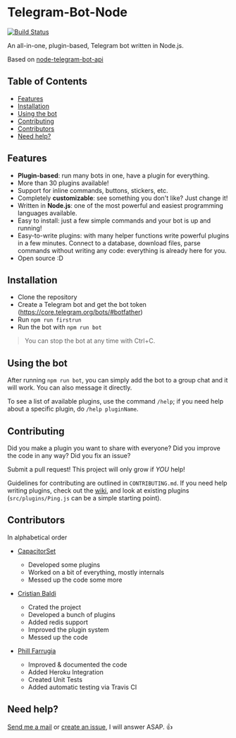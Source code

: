 # Telegram-Bot-Node

[![Build Status](https://travis-ci.org/crisbal/Telegram-Bot-Node.svg?branch=es6)](https://travis-ci.org/crisbal/Telegram-Bot-Node)

An all-in-one, plugin-based, Telegram bot written in Node.js. 

<!-- See it in action on `@Factotum_Bot` -->

Based on [node-telegram-bot-api](https://github.com/yagop/node-telegram-bot-api) 

<!-- START doctoc generated TOC please keep comment here to allow auto update -->
<!-- DON'T EDIT THIS SECTION, INSTEAD RE-RUN doctoc TO UPDATE -->
## Table of Contents

- [Features](#features)
- [Installation](#installation)
- [Using the bot](#using-the-bot)
- [Contributing](#contributing)
- [Contributors](#contributors)
- [Need help?](#need-help)

<!-- END doctoc generated TOC please keep comment here to allow auto update -->

## Features
  
* **Plugin-based**: run many bots in one, have a plugin for everything.
* More than 30 plugins available!
* Support for inline commands, buttons, stickers, etc.
* Completely **customizable**: see something you don't like? Just change it!
* Written in **Node.js**: one of the most powerful and easiest programming languages available.
* Easy to install: just a few simple commands and your bot is up and running!
* Easy-to-write plugins: with many helper functions write powerful plugins in a few minutes. Connect to a database, download files, parse commands without writing any code: everything is already here for you.
* Open source :D

## Installation

* Clone the repository
* Create a Telegram bot and get the bot token (https://core.telegram.org/bots/#botfather)
* Run `npm run firstrun`
* Run the bot with `npm run bot`
>You can stop the bot at any time with Ctrl+C.

## Using the bot

After running `npm run bot`, you can simply add the bot to a group chat and it will work. You can also message it directly.

To see a list of available plugins, use the command `/help`; if you need help about a specific plugin, do `/help pluginName`.

## Contributing

Did you make a plugin you want to share with everyone? Did you improve the code in any way? Did you fix an issue?

Submit a pull request! This project will only grow if *YOU* help!

Guidelines for contributing are outlined in `CONTRIBUTING.md`. If you need help writing plugins, check out the [wiki](https://github.com/crisbal/Telegram-Bot-Node/wiki), and look at existing plugins (`src/plugins/Ping.js` can be a simple starting point).

## Contributors
In alphabetical order

* [CapacitorSet](https://github.com/CapacitorSet/)
    * Developed some plugins
    * Worked on a bit of everything, mostly internals
    * Messed up the code some more

* [Cristian Baldi](https://github.com/crisbal/)
    * Crated the project
    * Developed a bunch of plugins
    * Added redis support
    * Improved the plugin system
    * Messed up the code
    
* [Phill Farrugia](https://github.com/phillfarrugia/)
    * Improved & documented the code
    * Added Heroku Integration
    * Created Unit Tests
    * Added automatic testing via Travis CI 
    
## Need help?
[Send me a mail](bld.cris.96@gmail.com) or [create an issue](https://github.com/crisbal/Telegram-Bot-Node/issues/new), I will answer ASAP. :+1:

